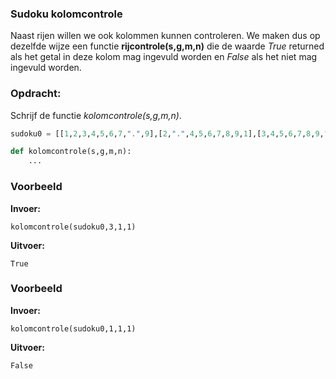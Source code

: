 ### Sudoku kolomcontrole
Naast rijen willen we ook kolommen kunnen controleren. We maken dus op dezelfde wijze een functie **rijcontrole(s,g,m,n)** die de waarde *True* returned als het getal in deze kolom mag ingevuld worden en *False* als het niet mag ingevuld worden. 

### Opdracht: 
Schrijf de functie *kolomcontrole(s,g,m,n)*.
```python
sudoku0 = [[1,2,3,4,5,6,7,".",9],[2,".",4,5,6,7,8,9,1],[3,4,5,6,7,8,9,".",2],[4,5,".",7,8,9,1,2,3],[5,6,7,8,9,1,2,3,4],[6,7,8,9,1,2,3,4,5],[7,8,9,1,2,3,4,5,6],[8,9,1,2,3,4,5,6,7],[9,1,2,3,4,5,6,7,8]]

def kolomcontrole(s,g,m,n):
    ...
```


### Voorbeeld
**Invoer:**

    kolomcontrole(sudoku0,3,1,1)
    
**Uitvoer:**

    True

### Voorbeeld
**Invoer:**

    kolomcontrole(sudoku0,1,1,1)
    
**Uitvoer:**

    False
